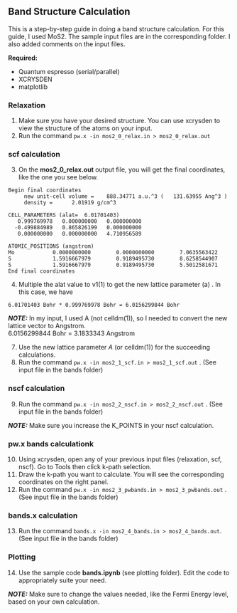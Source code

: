 ## Band Structure Calculation

This is a step-by-step guide in doing a band structure calculation. For this guide, I used MoS2. The sample input files are in the corresponding folder. I also added comments on the input files.


**Required:**
 - Quantum espresso (serial/parallel)
 - XCRYSDEN
 - matplotlib

### Relaxation

1. Make sure you have your desired structure. You can use xcrysden to view the structure of the atoms on your input.
2. Run the command ```pw.x -in mos2_0_relax.in > mos2_0_relax.out```



### scf calculation

3. On the **mos2_0_relax.out** output file, you will get the final coordinates, like the one you see below.
```
Begin final coordinates
     new unit-cell volume =    888.34771 a.u.^3 (   131.63955 Ang^3 )
     density =      2.01919 g/cm^3

CELL_PARAMETERS (alat=  6.01701403)
   0.999769978   0.000000000   0.000000000
  -0.499884989   0.865826199   0.000000000
   0.000000000   0.000000000   4.710956589

ATOMIC_POSITIONS (angstrom)
Mo            0.0000000000        0.0000000000        7.0635563422
S             1.5916667979        0.9189495730        8.6258544907
S             1.5916667979        0.9189495730        5.5012581671
End final coordinates
```
4. Multiple the alat value to v1(1) to get the new lattice parameter (a) . In this case, we have
```
6.01701403 Bohr * 0.999769978 Bohr = 6.0156299844 Bohr
```

***NOTE:*** 
In my input, I used A (not celldm(1)), so I needed to convert the new lattice vector to Angstrom. 
</br> 6.0156299844 Bohr = 3.1833343 Angstrom

7. Use the new lattice parameter *A* (or celldm(1)) for the succeeding calculations.
8. Run the command ``` pw.x -in mos2_1_scf.in > mos2_1_scf.out ``` . (See input file in the bands folder)

### nscf calculation
9. Run the command ``` pw.x -in mos2_2_nscf.in > mos2_2_nscf.out ``` . (See input file in the bands folder)

***NOTE:*** 
Make sure you increase the K_POINTS in your nscf calculation.

### pw.x bands calculationk
10. Using xcrysden, open any of your previous input files (relaxation, scf, nscf). Go to Tools then click k-path selection.
11. Draw the k-path you want to calculate. You will see the corresponding coordinates on the right panel.
12. Run the command ``` pw.x -in mos2_3_pwbands.in > mos2_3_pwbands.out ``` . (See input file in the bands folder)
 
### bands.x calculation
13. Run the command ``` bands.x -in mos2_4_bands.in > mos2_4_bands.out ```.  (See input file in the bands folder)

### Plotting

14. Use the sample code **bands.ipynb** (see plotting folder). Edit the code to appropriately suite your need.
 
***NOTE:*** 
Make sure to change the values needed, like the Fermi Energy level, based on your own calculation.

